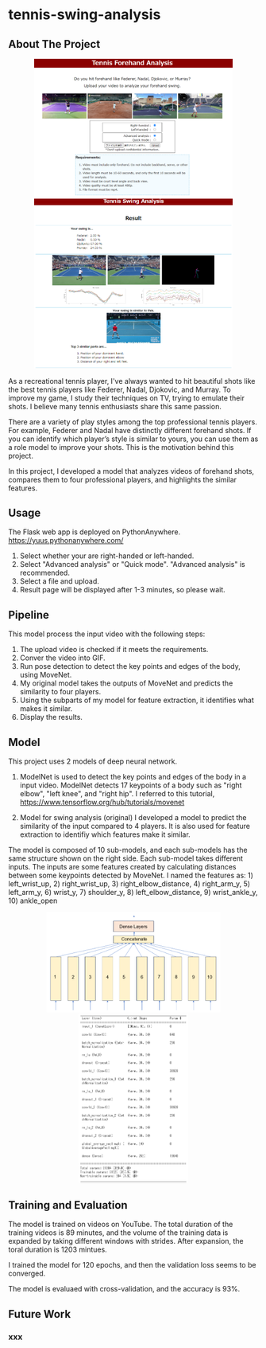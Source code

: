 # tennis-swing-analysis

## About The Project
<div align="center">
    <img src=".github/app_img1.png" width="400">
    <img src=".github/app_img2.png" width="400">
</div>

As a recreational tennis player, I've always wanted to hit beautiful shots like the best tennis players like Federer, Nadal, Djokovic, and Murray. To improve my game, I study their techniques on TV, trying to emulate their shots. I believe many tennis enthusiasts share this same passion.

There are a variety of play styles among the top professional tennis players. For example, Federer and Nadal have distinctly different forehand shots. If you can identify which player’s style is similar to yours, you can use them as a role model to improve your shots. This is the motivation behind this project.

In this project, I developed a model that analyzes videos of forehand shots, compares them to four professional players, and highlights the similar features.

## Usage
The Flask web app is deployed on PythonAnywhere.
https://yuus.pythonanywhere.com/

1. Select whether your are right-handed or left-handed.
2. Select "Advanced analysis" or "Quick mode". "Advanced analysis" is recommended.
3. Select a file and upload.
4. Result page will be displayed after 1-3 minutes, so please wait.

## Pipeline
This model process the input video with the following steps:
1. The upload video is checked if it meets the requirements.
2. Conver the video into GIF.
3. Run pose detection to detect the key points and edges of the body, using MoveNet.
4. My original model takes the outputs of MoveNet and predicts the similarity to four players.
5. Using the subparts of my model for feature extraction, it identifies what makes it similar.
6. Display the results.

## Model
This project uses 2 models of deep neural network.
1. ModelNet is used to detect the key points and edges of the body in a input video. ModelNet detects 17 keypoints of a body such as "right elbow", "left knee", and "right hip". I referred to this tutorial, https://www.tensorflow.org/hub/tutorials/movenet

2. Model for swing analysis (original)
I developed a model to predict the similarity of the input compared to 4 players. It is also used for feature extraction to identifiy which features make it similar.

The model is composed of 10 sub-models, and each sub-models has the same structure shown on the right side. Each sub-model takes different inputs. The inputs are some features created by calculating distances between some keypoints detected by MoveNet. I named the features as: 
    1) left_wrist_up, 2) right_wrist_up, 3) right_elbow_distance, 4) right_arm_y, 5) left_arm_y, 6) wrist_y, 7) shoulder_y, 8) left_elbow_distance, 9) wrist_ankle_y, 10) ankle_open

<div align="center">
    <img src=".github/model.png" width="350">
    <img src=".github/model_layers.png" width="220">
</div>

## Training and Evaluation
The model is trained on videos on YouTube. The total duration of the training videos is 89 minutes, and the volume of the training data is expanded by taking different windows with strides. After expansion, the toral duration is 1203 mintues.

I trained the model for 120 epochs, and then the validation loss seems to be converged.

The model is evaluaed with cross-validation, and the accuracy is 93%.

## Future Work
### xxx
